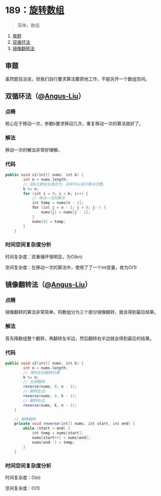 # 189：[旋转数组](https://leetcode-cn.com/problems/rotate-array/)

> 简单，数组

1. [审题](#审题)
2. [双循环法](#双循环法（@[Angus-Liu](https://leetcode-cn.com/angus-liu/)）)
3. [镜像翻转法](#镜像翻转法（@[Angus-Liu](https://leetcode-cn.com/angus-liu/)）)

## 审题

虽然题目没说，但我们自行要求算法要原地工作，不能另开一个数组空间。

## 双循环法（@[Angus-Liu](https://leetcode-cn.com/angus-liu/)）

### 点睛

核心在于移动一次，参数k要求移动几次，重复移动一次的算法就好了。

### 解法

移动一次的解法非常好理解。

### 代码

```java
public void s1(int[] nums, int k) {
        int n = nums.length;
    	// 若k比数组长度还大，这样可以减少移动次数。
        k %= n;
        for (int i = 0; i < k; i++) {
            // 移动一次的算法
            int temp = nums[n - 1];
            for (int j = n - 1; j > 0; j--) {
                nums[j] = nums[j - 1];
            }
            nums[0] = temp;
        }
    }
```



### 时间空间复杂度分析

时间复杂度：双重循环很明显，为O(kn)

空间复杂度：在移动一次的算法中，使用了了一个int变量，故为O(1)

## 镜像翻转法（@[Angus-Liu](https://leetcode-cn.com/angus-liu/)）

### 点睛

镜像翻转的算法非常简单，将数组分为三个部分镜像翻转，就会得到最后结果。

### 解法

首先降数组整个翻转，再翻转左半边，然后翻转右半边就会得到最后的结果。

### 代码

```java
public void s2(int[] nums, int k) {
        int n = nums.length;
    	// 得到实际翻转位置
        k %= n;
    	// 全部翻转
        reverse(nums, 0, n - 1);
    	// 翻转左边
        reverse(nums, 0, k - 1);
    	// 翻转右边
        reverse(nums, k, n - 1);
    }

	// 镜像翻转
    private void reverse(int[] nums, int start, int end) {
        while (start < end) {
            int temp = nums[start];
            nums[start++] = nums[end];
            nums[end--] = temp;
        }
    }
```

### 时间空间复杂度分析

时间复杂度：O(n)

空间复杂度：O(1)